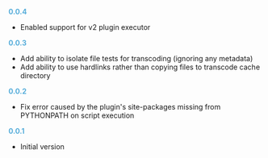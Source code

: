 
**<span style="color:#56adda">0.0.4</span>**
- Enabled support for v2 plugin executor

**<span style="color:#56adda">0.0.3</span>**
- Add ability to isolate file tests for transcoding (ignoring any metadata)
- Add ability to use hardlinks rather than copying files to transcode cache directory

**<span style="color:#56adda">0.0.2</span>**
- Fix error caused by the plugin's site-packages missing from PYTHONPATH on script execution

**<span style="color:#56adda">0.0.1</span>**
- Initial version

